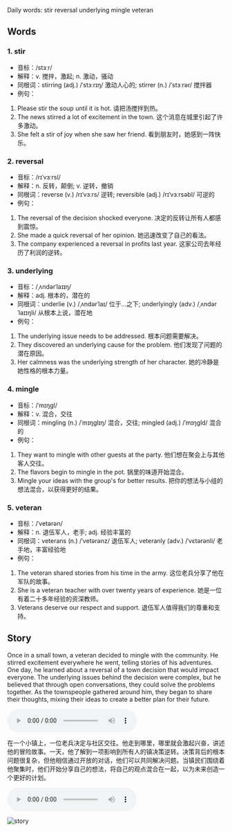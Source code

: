 Daily words: stir reversal underlying mingle veteran

## Words
### 1. stir
- 音标：/stɜːr/ <span style="cursor: pointer;" onclick="document.getElementById('audio-player-1').play()"><i class="fas fa-volume-up"></i></span>
<audio id="audio-player-1" src="https://files.dwong.top/words/stir.mp3" style="display:none;"></audio>
- 解释：v. 搅拌，激起; n. 激动，骚动
- 同根词：stirring (adj.) /ˈstɜːrɪŋ/ 激动人心的; stirrer (n.) /ˈstɜːrər/ 搅拌器
- 例句：
1. Please stir the soup until it is hot. 
请把汤搅拌到热。 
2. The news stirred a lot of excitement in the town. 
这个消息在城里引起了许多激动。 
3. She felt a stir of joy when she saw her friend. 
看到朋友时，她感到一阵快乐。

### 2. reversal
- 音标：/rɪˈvɜːrsl/ <span style="cursor: pointer;" onclick="document.getElementById('audio-player-2').play()"><i class="fas fa-volume-up"></i></span>
<audio id="audio-player-2" src="https://files.dwong.top/words/reversal.mp3" style="display:none;"></audio>
- 解释：n. 反转，颠倒; v. 逆转，撤销
- 同根词：reverse (v.) /rɪˈvɜːrs/ 逆转; reversible (adj.) /rɪˈvɜːrsəbl/ 可逆的
- 例句：
1. The reversal of the decision shocked everyone. 
决定的反转让所有人都感到震惊。 
2. She made a quick reversal of her opinion. 
她迅速改变了自己的看法。 
3. The company experienced a reversal in profits last year. 
这家公司去年经历了利润的逆转。

### 3. underlying
- 音标：/ˌʌndərˈlaɪɪŋ/ <span style="cursor: pointer;" onclick="document.getElementById('audio-player-3').play()"><i class="fas fa-volume-up"></i></span>
<audio id="audio-player-3" src="https://files.dwong.top/words/underlying.mp3" style="display:none;"></audio>
- 解释：adj. 根本的，潜在的
- 同根词：underlie (v.) /ˌʌndərˈlaɪ/ 位于...之下; underlyingly (adv.) /ˌʌndərˈlaɪɪŋli/ 从根本上说，潜在地
- 例句：
1. The underlying issue needs to be addressed. 
根本问题需要解决。 
2. They discovered an underlying cause for the problem. 
他们发现了问题的潜在原因。 
3. Her calmness was the underlying strength of her character. 
她的冷静是她性格的根本力量。

### 4. mingle
- 音标：/ˈmɪŋɡl/ <span style="cursor: pointer;" onclick="document.getElementById('audio-player-4').play()"><i class="fas fa-volume-up"></i></span>
<audio id="audio-player-4" src="https://files.dwong.top/words/mingle.mp3" style="display:none;"></audio>
- 解释：v. 混合，交往
- 同根词：mingling (n.) /ˈmɪŋɡlɪŋ/ 混合，交往; mingled (adj.) /ˈmɪŋɡld/ 混合的
- 例句：
1. They want to mingle with other guests at the party. 
他们想在聚会上与其他客人交往。 
2. The flavors begin to mingle in the pot. 
锅里的味道开始混合。 
3. Mingle your ideas with the group's for better results. 
把你的想法与小组的想法混合，以获得更好的结果。

### 5. veteran
- 音标：/ˈvetərən/ <span style="cursor: pointer;" onclick="document.getElementById('audio-player-5').play()"><i class="fas fa-volume-up"></i></span>
<audio id="audio-player-5" src="https://files.dwong.top/words/veteran.mp3" style="display:none;"></audio>
- 解释：n. 退伍军人，老手; adj. 经验丰富的
- 同根词：veterans (n.) /ˈvetərənz/ 退伍军人; veteranly (adv.) /ˈvɛtərənli/ 老手地，丰富经验地
- 例句：
1. The veteran shared stories from his time in the army. 
这位老兵分享了他在军队的故事。 
2. She is a veteran teacher with over twenty years of experience. 
她是一位有着二十多年经验的资深教师。 
3. Veterans deserve our respect and support. 
退伍军人值得我们的尊重和支持。

## Story
Once in a small town, a veteran decided to mingle with the community. He stirred excitement everywhere he went, telling stories of his adventures. One day, he learned about a reversal of a town decision that would impact everyone. The underlying issues behind the decision were complex, but he believed that through open conversations, they could solve the problems together. As the townspeople gathered around him, they began to share their thoughts, mixing their ideas to create a better plan for their future.

<audio controls>
  <source src="https://files.dwong.top/story/2024-10-19-english.mp3" type="audio/mpeg">
  你的浏览器不支持音频元素。
</audio>
  

在一个小镇上，一位老兵决定与社区交往。他走到哪里，哪里就会激起兴奋，讲述他的冒险故事。一天，他了解到一项影响到所有人的镇决策逆转。决策背后的根本问题很复杂，但他相信通过开放的对话，他们可以共同解决问题。当镇民们围绕着他聚集时，他们开始分享自己的想法，将自己的观点混合在一起，以为未来创造一个更好的计划。

<audio controls>
  <source src="https://files.dwong.top/story/2024-10-19-chinese.mp3" type="audio/mpeg">
  你的浏览器不支持音频元素。
</audio>
  

![story](https://files.dwong.top/images/2024-10-19.png)

